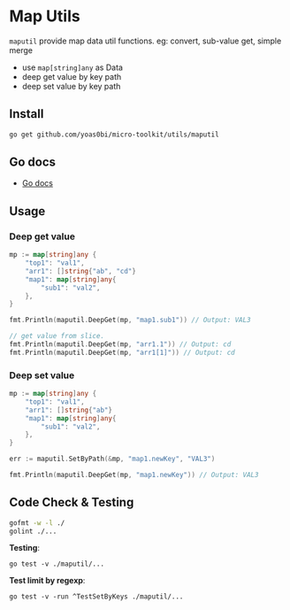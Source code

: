 # Map Utils

`maputil` provide map data util functions. eg: convert, sub-value get, simple merge

- use `map[string]any` as Data
- deep get value by key path
- deep set value by key path

## Install

```bash
go get github.com/yoas0bi/micro-toolkit/utils/maputil
```

## Go docs

- [Go docs](https://pkg.go.dev/github.com/yoas0bi/micro-toolkit/utils/maputil)

## Usage

### Deep get value

```go
mp := map[string]any {
	"top1": "val1",
	"arr1": []string{"ab", "cd"}
	"map1": map[string]any{
	    "sub1": "val2",	
    },
}

fmt.Println(maputil.DeepGet(mp, "map1.sub1")) // Output: VAL3

// get value from slice.
fmt.Println(maputil.DeepGet(mp, "arr1.1")) // Output: cd
fmt.Println(maputil.DeepGet(mp, "arr1[1]")) // Output: cd
```

### Deep set value

```go
mp := map[string]any {
	"top1": "val1",
	"arr1": []string{"ab"}
	"map1": map[string]any{
	    "sub1": "val2",	
    },
}

err := maputil.SetByPath(&mp, "map1.newKey", "VAL3")

fmt.Println(maputil.DeepGet(mp, "map1.newKey")) // Output: VAL3
```

## Code Check & Testing

```bash
gofmt -w -l ./
golint ./...
```

**Testing**:

```shell
go test -v ./maputil/...
```

**Test limit by regexp**:

```shell
go test -v -run ^TestSetByKeys ./maputil/...
```
